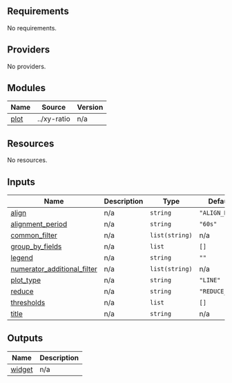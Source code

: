<!-- BEGIN_TF_DOCS -->
## Requirements

No requirements.

## Providers

No providers.

## Modules

| Name | Source | Version |
|------|--------|---------|
| <a name="module_plot"></a> [plot](#module\_plot) | ../xy-ratio | n/a |

## Resources

No resources.

## Inputs

| Name | Description | Type | Default | Required |
|------|-------------|------|---------|:--------:|
| <a name="input_align"></a> [align](#input\_align) | n/a | `string` | `"ALIGN_RATE"` | no |
| <a name="input_alignment_period"></a> [alignment\_period](#input\_alignment\_period) | n/a | `string` | `"60s"` | no |
| <a name="input_common_filter"></a> [common\_filter](#input\_common\_filter) | n/a | `list(string)` | n/a | yes |
| <a name="input_group_by_fields"></a> [group\_by\_fields](#input\_group\_by\_fields) | n/a | `list` | `[]` | no |
| <a name="input_legend"></a> [legend](#input\_legend) | n/a | `string` | `""` | no |
| <a name="input_numerator_additional_filter"></a> [numerator\_additional\_filter](#input\_numerator\_additional\_filter) | n/a | `list(string)` | n/a | yes |
| <a name="input_plot_type"></a> [plot\_type](#input\_plot\_type) | n/a | `string` | `"LINE"` | no |
| <a name="input_reduce"></a> [reduce](#input\_reduce) | n/a | `string` | `"REDUCE_SUM"` | no |
| <a name="input_thresholds"></a> [thresholds](#input\_thresholds) | n/a | `list` | `[]` | no |
| <a name="input_title"></a> [title](#input\_title) | n/a | `string` | n/a | yes |

## Outputs

| Name | Description |
|------|-------------|
| <a name="output_widget"></a> [widget](#output\_widget) | n/a |
<!-- END_TF_DOCS -->
